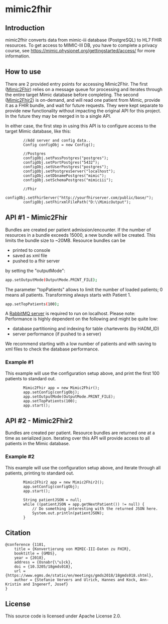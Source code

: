 # mimic2fhir 
## Introduction
mimic2fhir converts data from mimic-iii database (PostgreSQL) to HL7 FHIR resources.
To get access to MIMIC-III DB, you have to complete a privacy course, see https://mimic.physionet.org/gettingstarted/access/ for more information. 

## How to use

There are 2 provided entry points for accessing Mimic2Fhir. The first ([Mimic2Fhir](#api-1-mimic2fhir)) relies on a message queue for processing and iterates through the entire target Mimic database before completing.  The second ([Mimic2Fhir2](#api-2-mimic2fhir2)) is on-demand, and will read one patient from Mimic, provide it as a FHIR bundle, and wait for future requests.  They were kept separate to provide new functionality without impacting the original API for this project.  In the future they may be merged in to a single API.

In either case, the first step in using this API is to configure access to the target Mimic database, like this:

```
    	//Add server and config data..
    	Config configObj = new Config();
    	
    	//Postgres
    	configObj.setPassPostgres("postgres");
    	configObj.setPortPostgres("5432");
    	configObj.setUserPostgres("postgres");
    	configObj.setPostgresServer("localhost");
    	configObj.setDbnamePostgres("mimic");
    	configObj.setSchemaPostgres("mimiciii");
    	
    	//Fhir
    	configObj.setFhirServer("http://yourfhirserver.com/public/base/");
    	configObj.setFhirxmlFilePath("D:\\MimicOutput");
```

## API #1 - Mimic2Fhir

Bundles are created per patient admission/encounter. If the number of resources in a bundle exceeds 15000, a new bundle will be created. This limits the bundle size to ~20MB.
Resource bundles can be 
- printed to console
- saved as xml file
- pushed to a fhir server

by setting the "outputMode": 
```sh
app.setOutputMode(OutputMode.PRINT_FILE);
```
The parameter "topPatients" allows to limit the number of loaded patients; 0 means all patients. Transforming always starts with Patient 1.
```sh
app.setTopPatients(100);
```
A [RabbitMQ server](https://www.rabbitmq.com/) is required to run on localhost. 
Please note: Performance is highly dependent on the following and might be quite low:
- database partitioning and indexing for table chartevents (by HADM_ID)
- server performance (if pushed to a server)

We recommend starting with a low number of patients and with saving to xml files to check the database performance.   

### Example #1

This example will use the configuration setup above, and print the first 100 patients to standard out.

``` 	
    	Mimic2Fhir app = new Mimic2Fhir();
    	app.setConfig(configObj);
    	app.setOutputMode(OutputMode.PRINT_FILE);
    	app.setTopPatients(100);
    	app.start();
```

## API #2 - Mimic2Fhir2

Bundles are created per patient. Resource bundles are returned one at a time as serialized json.  Iterating over this API will provide access to all patients in the Mimic database.

### Example #2

This example will use the configuration setup above, and iterate through all patients, printing to standard out.

``` 	
    	Mimic2Fhir2 app = new Mimic2Fhir2();
    	app.setConfig(configObj);
    	app.start();
    	
    	String patientJSON = null;
    	while ((patientJSON = app.getNextPatient()) != null) {
    		// Do something interesting with the returned JSON here.
    		System.out.println(patientJSON);
    	}
```


## Citation
```
@conference {1101,
	title = {Konvertierung von MIMIC-III-Daten zu FHIR},
	booktitle = {GMDS},
	year = {2018},
	address = {Osnabr{\"u}ck},
	doi = {10.3205/18gmds018},
	url = {https://www.egms.de/static/en/meetings/gmds2018/18gmds018.shtml},
	author = {Stefanie Ververs and Ulrich, Hannes and Kock, Ann-Kristin and Ingenerf, Josef}
}
```

## License
This source code is licensed under Apache License 2.0.